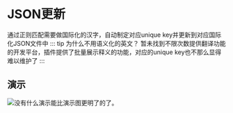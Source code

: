 # JSON更新
通过正则匹配需要做国际化的汉字，自动制定对应unique key并更新到对应国际化JSON文件中
::: tip 为什么不用语义化的英文？
暂未找到不限次数提供翻译功能的开发平台，插件提供了批量展示释义的功能，对应的unique key也不那么显得难以维护了
:::

## 演示
![没有什么演示能比演示图更明了的了。](/update_i18n.gif)

##
